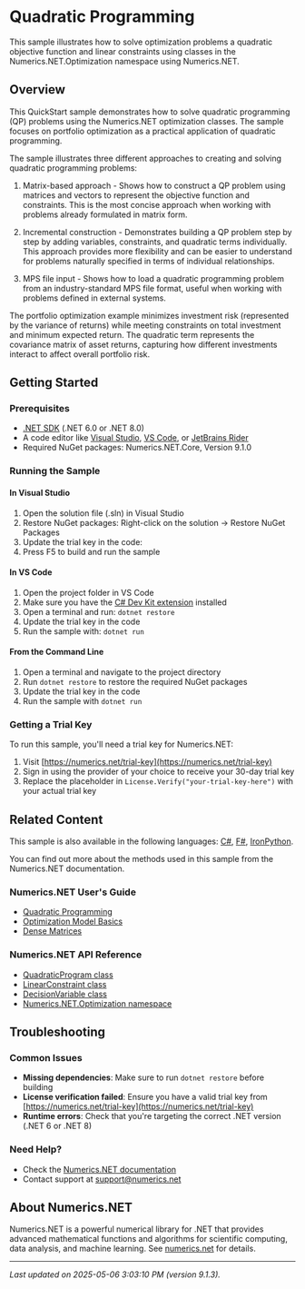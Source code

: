 # Quadratic Programming

This sample illustrates how to solve optimization problems a quadratic objective function and linear constraints using classes in the Numerics.NET.Optimization namespace using Numerics.NET.

## Overview

This QuickStart sample demonstrates how to solve quadratic programming (QP) problems using the
Numerics.NET optimization classes. The sample focuses on portfolio optimization as a practical
application of quadratic programming.

The sample illustrates three different approaches to creating and solving quadratic programming
problems:

1. Matrix-based approach - Shows how to construct a QP problem using matrices and vectors to
   represent the objective function and constraints. This is the most concise approach when working
   with problems already formulated in matrix form.

2. Incremental construction - Demonstrates building a QP problem step by step by adding variables,
   constraints, and quadratic terms individually. This approach provides more flexibility and can
   be easier to understand for problems naturally specified in terms of individual relationships.

3. MPS file input - Shows how to load a quadratic programming problem from an industry-standard
   MPS file format, useful when working with problems defined in external systems.

The portfolio optimization example minimizes investment risk (represented by the variance of
returns) while meeting constraints on total investment and minimum expected return. The quadratic
term represents the covariance matrix of asset returns, capturing how different investments
interact to affect overall portfolio risk.


## Getting Started

### Prerequisites

- [.NET SDK](https://dotnet.microsoft.com/download) (.NET 6.0 or .NET 8.0)
- A code editor like [Visual Studio](https://visualstudio.microsoft.com/), [VS Code](https://code.visualstudio.com/), or [JetBrains Rider](https://www.jetbrains.com/rider/)
- Required NuGet packages: Numerics.NET.Core, Version 9.1.0

### Running the Sample

#### In Visual Studio
1. Open the solution file (.sln) in Visual Studio
2. Restore NuGet packages: Right-click on the solution → Restore NuGet Packages
3. Update the trial key in the code:
4. Press F5 to build and run the sample

#### In VS Code

1. Open the project folder in VS Code
2. Make sure you have the [C# Dev Kit extension](https://marketplace.visualstudio.com/items?itemName=ms-dotnettools.csdevkit) installed
3. Open a terminal and run: `dotnet restore`
4. Update the trial key in the code 
5. Run the sample with: `dotnet run`

#### From the Command Line

1. Open a terminal and navigate to the project directory
2. Run `dotnet restore` to restore the required NuGet packages
3. Update the trial key in the code
4. Run the sample with `dotnet run`

### Getting a Trial Key

To run this sample, you'll need a trial key for Numerics.NET:

1. Visit [https://numerics.net/trial-key](https://numerics.net/trial-key)
2. Sign in using the provider of your choice to receive your 30-day trial key
3. Replace the placeholder in `License.Verify("your-trial-key-here")` with your actual trial key

## Related Content

This sample is also available in the following languages: 
[C#](https://github.com/NumericsDotNet/quickstart-csharp/tree/net6.0/mathematics/optimization/quadratic-programming), [F#](https://github.com/NumericsDotNet/quickstart-fsharp/tree/net6.0/mathematics/optimization/quadratic-programming), [IronPython](https://github.com/NumericsDotNet/quickstart-ironpython/tree/net6.0/mathematics/optimization/quadratic-programming).

You can find out more about the methods used in this sample from the Numerics.NET documentation.

### Numerics.NET User's Guide

- [Quadratic Programming](https://numerics.net/documentation/latest/mathematics/optimization/quadratic-programming)
- [Optimization Model Basics](https://numerics.net/documentation/latest/mathematics/optimization/optimization-model-basics)
- [Dense Matrices](https://numerics.net/documentation/latest/vector-and-matrix/matrices/dense-matrices)

### Numerics.NET API Reference

- [QuadraticProgram class](https://numerics.net/documentation/latest/reference/numerics.net.optimization.quadraticprogram)
- [LinearConstraint class](https://numerics.net/documentation/latest/reference/numerics.net.optimization.linearconstraint)
- [DecisionVariable class](https://numerics.net/documentation/latest/reference/numerics.net.optimization.decisionvariable)
- [Numerics.NET.Optimization namespace](https://numerics.net/documentation/latest/reference/numerics.net.optimization)


## Troubleshooting

### Common Issues

- **Missing dependencies**: Make sure to run `dotnet restore` before building
- **License verification failed**: Ensure you have a valid trial key from [https://numerics.net/trial-key](https://numerics.net/trial-key)
- **Runtime errors**: Check that you're targeting the correct .NET version (.NET 6 or .NET 8)

### Need Help?

- Check the [Numerics.NET documentation](https://numerics.net/documentation/)
- Contact support at [support@numerics.net](mailto:support@numerics.net?subject=QuadraticProgramming%20QuickStart%20Sample%20%28Visual+Basic%29)

## About Numerics.NET

Numerics.NET is a powerful numerical library for .NET that provides advanced mathematical 
functions and algorithms for scientific computing, data analysis, and machine learning.
See [numerics.net](https://numerics.net) for details.

---

_Last updated on 2025-05-06 3:03:10 PM (version 9.1.3)._
